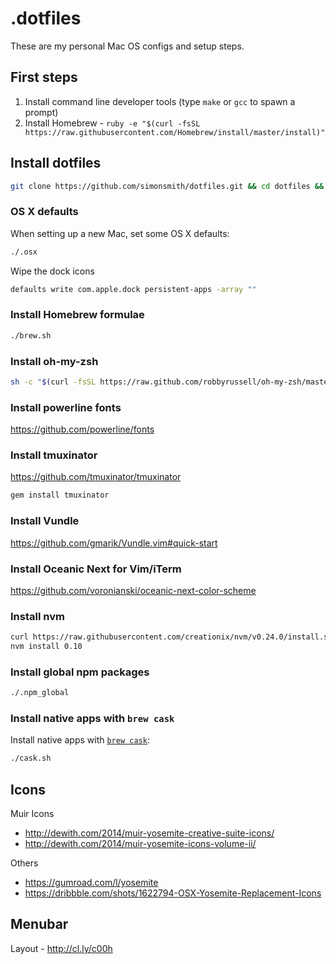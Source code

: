 # .dotfiles

These are my personal Mac OS configs and setup steps.

## First steps
1. Install command line developer tools (type `make` or `gcc` to spawn a prompt)
1. Install Homebrew - `ruby -e "$(curl -fsSL https://raw.githubusercontent.com/Homebrew/install/master/install)"`

## Install dotfiles

```bash
git clone https://github.com/simonsmith/dotfiles.git && cd dotfiles && sh bootstrap.sh
```

### OS X defaults

When setting up a new Mac, set some OS X defaults:

```bash
./.osx
```

Wipe the dock icons

```bash
defaults write com.apple.dock persistent-apps -array ""
```

### Install Homebrew formulae

```bash
./brew.sh
```

### Install oh-my-zsh

``` bash
sh -c "$(curl -fsSL https://raw.github.com/robbyrussell/oh-my-zsh/master/tools/install.sh)"
```

### Install powerline fonts

https://github.com/powerline/fonts

### Install tmuxinator

https://github.com/tmuxinator/tmuxinator

```bash
gem install tmuxinator
```

### Install Vundle

https://github.com/gmarik/Vundle.vim#quick-start

### Install Oceanic Next for Vim/iTerm

https://github.com/voronianski/oceanic-next-color-scheme

### Install nvm

``` bash
curl https://raw.githubusercontent.com/creationix/nvm/v0.24.0/install.sh | bash
nvm install 0.10
```

### Install global npm packages

```bash
./.npm_global
```

### Install native apps with `brew cask`

Install native apps with [`brew cask`](https://github.com/phinze/homebrew-cask):

```bash
./cask.sh
```

## Icons

Muir Icons
 - http://dewith.com/2014/muir-yosemite-creative-suite-icons/
 - http://dewith.com/2014/muir-yosemite-icons-volume-ii/

Others
 - https://gumroad.com/l/yosemite
 - https://dribbble.com/shots/1622794-OSX-Yosemite-Replacement-Icons


## Menubar

Layout - http://cl.ly/c00h
